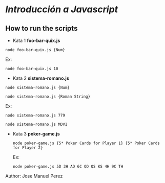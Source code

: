# _Introducción a Javascript_

## How to run the scripts

- Kata 1 **foo-bar-quix.js**

`node foo-bar-quix.js {Num}`

Ex:

`node foo-bar-quix.js 10`

- Kata 2 **sistema-romano.js**

`node sistema-romano.js {Num}`

`node sistema-romano.js {Roman String}`

Ex:

`node sistema-romano.js 779`

`node sistema-romano.js MDVI`

- Kata 3 **poker-game.js**

  `node poker-game.js {5* Poker Cards for Player 1} {5* Poker Cards for Player 2}`

  Ex:

  `node poker-game.js 5D 3H AD 6C QD QS KS 4H 9C TH`  

Author: Jose Manuel Perez
